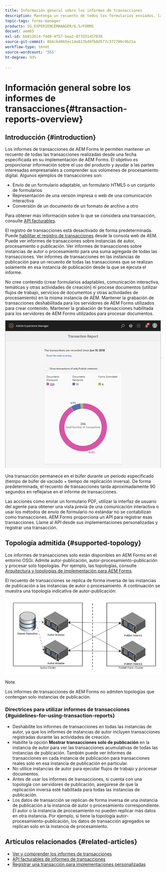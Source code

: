```yaml
---
title: Información general sobre los informes de transacciones
description: Mantenga un recuento de todos los formularios enviados, la comunicación interactiva representada, los documentos convertidos en un formato a otro, y más
topic-tags: forms-manager
products: SG_EXPERIENCEMANAGER/6.5/FORMS
docset: aem65
exl-id: bb812614-f4d8-4f57-bea2-8f7d31457039
source-git-commit: 8b4cb4065ec14e813b49fb0d577c372790c9b21a
workflow-type: tm+mt
source-wordcount: '551'
ht-degree: 93%

---
```


# Información general sobre los informes de transacciones{#transaction-reports-overview}

## Introducción {#introduction}

Los informes de transacciones de AEM Forms le permiten mantener un recuento de todas las transacciones realizadas desde una fecha especificada en su implementación de AEM Forms. El objetivo es proporcionar información sobre el uso del producto y ayudar a las partes interesadas empresariales a comprender sus volúmenes de procesamiento digital. Algunos ejemplos de transacciones son:

* Envío de un formulario adaptable, un formulario HTML5 o un conjunto de formularios
* Representación de una versión impresa o web de una comunicación interactiva
* Conversión de un documento de un formato de archivo a otro

Para obtener más información sobre lo que se considera una transacción, consulte [API facturables](../../forms/using/transaction-reports-billable-apis.md).

El registro de transacciones está desactivado de forma predeterminada. Puede [habilitar el registro de transacciones](../../forms/using/viewing-and-understanding-transaction-reports.md#setting-up-transaction-reports) desde la consola web de AEM. Puede ver informes de transacciones sobre instancias de autor, procesamiento o publicación. Ver informes de transacciones sobre instancias de autor o procesamiento para una suma agregada de todas las transacciones. Ver informes de transacciones en las instancias de publicación para un recuento de todas las transacciones que se realizan solamente en esa instancia de publicación desde la que se ejecuta el informe.

No cree contenido (crear formularios adaptables, comunicación interactiva, temáticas y otras actividades de creación) ni procese documentos (utilizar flujos de trabajo, servicios de documentos y otras actividades de procesamiento) en la misma instancia de AEM. Mantener la grabación de transacciones deshabilitada para los servidores de AEM Forms utilizados para crear contenido. Mantener la grabación de transacciones habilitada para los servidores de AEM Forms utilizados para procesar documentos.

![sample-transaction-report-author-1](assets/sample-transaction-report-author-1.png)

Una transacción permanece en el búfer durante un período especificado (tiempo de búfer de vaciado + tiempo de replicación inversa). De forma predeterminada, el recuento de transacciones tarda aproximadamente 90 segundos en reflejarse en el informe de transacciones.

Las acciones como enviar un formulario PDF, utilizar la interfaz de usuario del agente para obtener una vista previa de una comunicación interactiva o usar los métodos de envío de formulario no estándar no se contabilizan como transacciones. AEM Forms proporciona un API para registrar esas transacciones. Llame al API desde sus implementaciones personalizadas y registrar una transacción.

## Topología admitida {#supported-topology}

Los informes de transacciones solo están disponibles en AEM Forms en el entorno OSGi. Admite autor-publicación, autor-procesamiento-publicación y procesar solo topologías. Por ejemplo, las topologías, consulte [Arquitectura y topologías de implementación para AEM Forms](../../forms/using/transaction-reports-overview.md).

El recuento de transacciones se replica de forma inversa de las instancias de publicación a las instancias de autor o procesamiento. A continuación se muestra una topología indicativa de autor-publicación:

![topología simple de publicación del autor](assets/simple-author-publish-topology.png)

>[!NOTE]
>
>Los informes de transacciones de AEM Forms no admiten topologías que contengan solo instancias de publicación.

### Directrices para utilizar informes de transacciones {#guidelines-for-using-transaction-reports}

* Deshabilite los informes de transacciones en todas las instancias de autor, ya que los informes de instancias de autor incluyen transacciones registradas durante las actividades de creación.
* Habilite la opción **Mostrar transacciones solo de publicación** en la instancia de autor para ver las transacciones acumulativas de todas las instancias de publicación. También puede ver informes de transacciones en cada instancia de publicación para transacciones reales solo en esa instancia de publicación en particular.
* No utilice instancias de autor para ejecutar flujos de trabajo y procesar documentos.
* Antes de usar los informes de transacciones, si cuenta con una topología con servidores de publicación, asegúrese de que la replicación inversa esté habilitada para todas las instancias de publicación.
* Los datos de transacción se replican de forma inversa de una instancia de publicación a la instancia de autor o procesamiento correspondiente. El autor o la instancia de procesamiento no pueden replicar más datos en otra instancia. Por ejemplo, si tiene la topología autor-procesamiento-publicación, los datos de transacción agregados se replican solo en la instancia de procesamiento.

## Artículos relacionados {#related-articles}

* [Ver y comprender los informes de transacciones](../../forms/using/viewing-and-understanding-transaction-reports.md)
* [API facturables de informes de transacciones](../../forms/using/transaction-reports-billable-apis.md)
* [Registrar una transacción para implementaciones personalizadas](/help/forms/using/record-transaction-custom-implementation.md)
